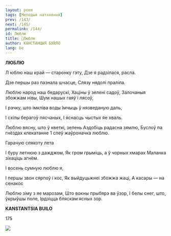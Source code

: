 ```yaml
---
layout: poem
tags: [Мелодыя натхнення]
prev: /143/
next: /145/
permalink: /144/
id: Люблю
title: 🚧Люблю
author: КАНСТАНЦЫЯ БУЙЛО
lang: be
---
```



 
**ЛЮБЛЮ**

Л юблю наш край — старонку гэту, Дзе я радзілася, расла.

Дзе першы раз пазнала шчасце, Слязу нядолі праліла.

Люблю народ наш бедарускі, Хаціны ў зелені садоў, Залочаныя збожжам нівы, Шум нашых гаяў і лясоў,

I рэчку, што імкліва воды Імчыць ў нязведаную даль,

I схілы берагоў пясчаных, I яснасць чыстых яе хваль.

Люблю вясну, што ў кветкі, зелень Аздобіць радасна зямлю, Буслоў па гнёздах клекатанне 1 спеў  жаўроначка люблю.

Гарачую спякоту лета

I буру летнюю з дажджом, Як гром грыміць, а ў чорных хмарах Маланка зіхаціць агнём.

I восень сумную люблю я,

I першы звон сярпоў і кос, Як выйдуцьжнеі збожжа жаці, А касары — на сенакос

Люблю зіму з яе марозам, Што вокны прыбярэ ва ўзор, I белы снег, што, ўкрыўшы поле, Ірдзіцца бляскам ясных зор.

**KANSTANTSIA BUILO**

  

175

![](2022-%D0%9C%D1%96%D0%BD%D1%81%D0%BA-%D0%BB%D1%83%D1%87%D0%BD%D0%B0%D1%81%D1%86%D1%8C-%D0%BC%D1%96%D0%BA%D0%BE%D0%BB%D0%B0-%D0%BC%D1%8F%D1%82%D0%BB%D1%96%D1%86%D0%BA%D1%96_html_e4386f11f2d529a0.jpg)  
